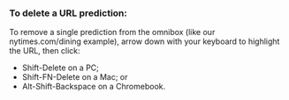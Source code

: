 ### To delete a URL prediction:
To remove a single prediction from the omnibox (like our nytimes.com/dining example), arrow down with your keyboard to highlight the URL, then click:
- Shift-Delete on a PC; 
- Shift-FN-Delete on a Mac; or 
- Alt-Shift-Backspace on a Chromebook.
